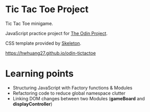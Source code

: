 # Tic Tac Toe Project

Tic Tac Toe minigame.

JavaScript practice project for [The Odin Project](https://www.theodinproject.com/).

CSS template provided by [Skeleton](http://getskeleton.com/).

https://hwhuang27.github.io/odin-tictactoe

# Learning points

- Structuring JavaScript with Factory functions & Modules 
- Refactoring code to reduce global namespace clutter
- Linking DOM changes between two Modules (**gameBoard** and **displayController**)
